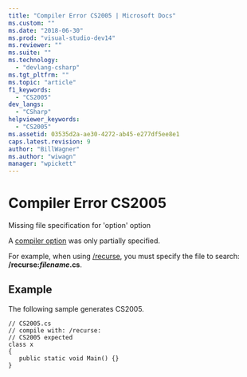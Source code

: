 ```yaml
---
title: "Compiler Error CS2005 | Microsoft Docs"
ms.custom: ""
ms.date: "2018-06-30"
ms.prod: "visual-studio-dev14"
ms.reviewer: ""
ms.suite: ""
ms.technology: 
  - "devlang-csharp"
ms.tgt_pltfrm: ""
ms.topic: "article"
f1_keywords: 
  - "CS2005"
dev_langs: 
  - "CSharp"
helpviewer_keywords: 
  - "CS2005"
ms.assetid: 03535d2a-ae30-4272-ab45-e277df5ee8e1
caps.latest.revision: 9
author: "BillWagner"
ms.author: "wiwagn"
manager: "wpickett"
---
```

# Compiler Error CS2005
Missing file specification for 'option' option  
  
 A [compiler option](http://msdn.microsoft.com/library/d3403556-1816-4546-a782-e8223a772e44) was only partially specified.  
  
 For example, when using [/recurse](http://msdn.microsoft.com/library/4e8212e5-04e3-45b1-8a42-41bc50e683b0), you must specify the file to search: **/recurse:***filename***.cs**.  
  
## Example  
 The following sample generates CS2005.  
  
```  
// CS2005.cs  
// compile with: /recurse:  
// CS2005 expected  
class x  
{  
   public static void Main() {}  
}  
```